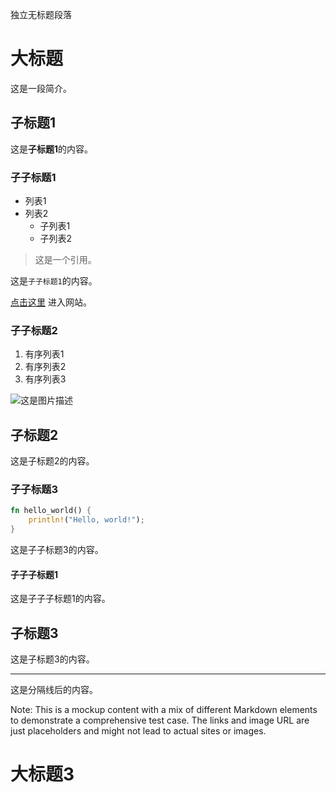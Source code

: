 独立无标题段落


# 大标题

这是一段简介。

## 子标题1

这是**子标题1**的内容。

### 子子标题1

- 列表1
- 列表2
  - 子列表1
  - 子列表2

> 这是一个引用。

这是`子子标题1`的内容。

[点击这里](http://example.com) 进入网站。

### 子子标题2

1. 有序列表1
2. 有序列表2
3. 有序列表3

![这是图片描述](http://example.com/image.jpg)

## 子标题2

这是子标题2的内容。

### 子子标题3

```rust
fn hello_world() {
    println!("Hello, world!");
}
```

这是子子标题3的内容。

#### 子子子标题1

这是子子子标题1的内容。

## 子标题3

这是子标题3的内容。

---

这是分隔线后的内容。

Note: This is a mockup content with a mix of different Markdown elements to demonstrate a comprehensive test case. The links and image URL are just placeholders and might not lead to actual sites or images.

# 大标题3